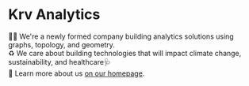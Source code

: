 # Krv Analytics

🙋‍♀️ We're a newly formed company building analytics solutions using graphs, topology, and geometry. \
♻️ We care about building technologies that will impact climate change, sustainability, and healthcare🩺\
🏡 Learn more about us [on our homepage](https://krv-analytics.us/).


